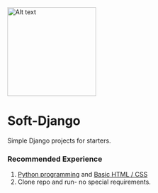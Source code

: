 

<a href="https://en.wikipedia.org/wiki/Nigeria">
  <img src="https://github.com/Wildchayote/32.private/blob/main/Capture.PNG" alt="Alt text" width="200px">
</a>

# Soft-Django
Simple Django projects for starters.
### Recommended Experience
1. [Python programming](https://skillsforall.com/catalog?category=course&subject+areas=programming) and [Basic HTML / CSS](https://www.codingforentrepreneurs.com/projects/getting-started-html-css/)
2. Clone repo and run- no special requirements.

